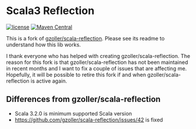 # Scala3 Reflection

[![license](https://img.shields.io/github/license/mashape/apistatus.svg?maxAge=86400)](https://opensource.org/licenses/MIT)
[![Maven Central](https://maven-badges.herokuapp.com/maven-central/com.github.pjfanning/scala3-reflection_3/badge.svg)](https://search.maven.org/artifact/co.blocke/scala-reflection_3/1.2.0/jar)

This is a fork of [gzoller/scala-reflection](https://github.com/gzoller/scala-reflection). Please see its readme to understand how this lib works.

I thank everyone who has helped with creating gzoller/scala-reflection. The reason for this fork is that gzoller/scala-reflection has not been maintained in recent months and I want to fix a couple of issues that are affecting me. Hopefully, it will be possible to retire this fork if and when gzoller/scala-reflection is active again.

## Differences from gzoller/scala-reflection

* Scala 3.2.0 is minimum supported Scala version
* https://github.com/gzoller/scala-reflection/issues/42 is fixed

